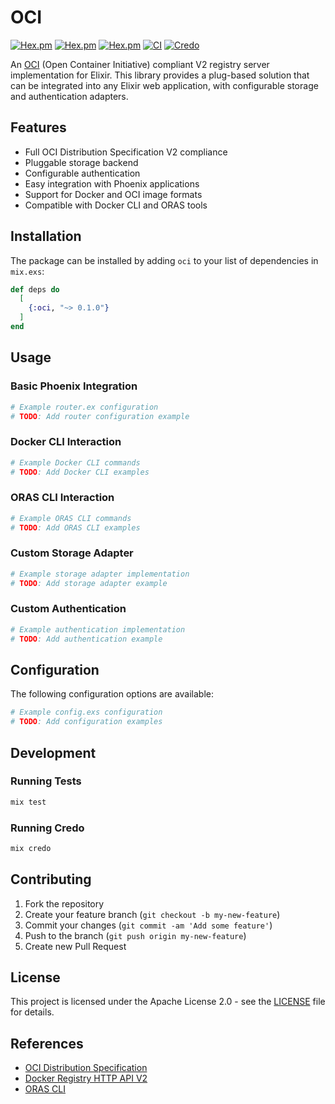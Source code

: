 # OCI

[![Hex.pm](https://img.shields.io/hexpm/v/oci.svg)](https://hex.pm/packages/oci)
[![Hex.pm](https://img.shields.io/hexpm/dt/oci.svg)](https://hex.pm/packages/oci)
[![Hex.pm](https://img.shields.io/hexpm/l/oci.svg)](https://hex.pm/packages/oci)
[![CI](https://github.com/massdriver/oci/actions/workflows/ci.yml/badge.svg)](https://github.com/massdriver/oci/actions/workflows/ci.yml)
[![Credo](https://img.shields.io/badge/Credo-Enabled-brightgreen)](https://github.com/rrrene/credo)

An [OCI](https://opencontainers.org/) (Open Container Initiative) compliant V2 registry server implementation for Elixir. This library provides a plug-based solution that can be integrated into any Elixir web application, with configurable storage and authentication adapters.

## Features

- Full OCI Distribution Specification V2 compliance
- Pluggable storage backend
- Configurable authentication
- Easy integration with Phoenix applications
- Support for Docker and OCI image formats
- Compatible with Docker CLI and ORAS tools

## Installation

The package can be installed by adding `oci` to your list of dependencies in `mix.exs`:

```elixir
def deps do
  [
    {:oci, "~> 0.1.0"}
  ]
end
```

## Usage

### Basic Phoenix Integration

```elixir
# Example router.ex configuration
# TODO: Add router configuration example
```

### Docker CLI Interaction

```bash
# Example Docker CLI commands
# TODO: Add Docker CLI examples
```

### ORAS CLI Interaction

```bash
# Example ORAS CLI commands
# TODO: Add ORAS CLI examples
```

### Custom Storage Adapter

```elixir
# Example storage adapter implementation
# TODO: Add storage adapter example
```

### Custom Authentication

```elixir
# Example authentication implementation
# TODO: Add authentication example
```

## Configuration

The following configuration options are available:

```elixir
# Example config.exs configuration
# TODO: Add configuration examples
```

## Development

### Running Tests

```bash
mix test
```

### Running Credo

```bash
mix credo
```

## Contributing

1. Fork the repository
2. Create your feature branch (`git checkout -b my-new-feature`)
3. Commit your changes (`git commit -am 'Add some feature'`)
4. Push to the branch (`git push origin my-new-feature`)
5. Create new Pull Request

## License

This project is licensed under the Apache License 2.0 - see the [LICENSE](LICENSE) file for details.

## References

- [OCI Distribution Specification](https://github.com/opencontainers/distribution-spec)
- [Docker Registry HTTP API V2](https://docs.docker.com/registry/spec/api/)
- [ORAS CLI](https://oras.land/cli/)

